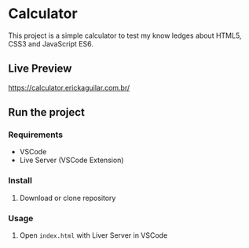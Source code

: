 # Calculator

This project is a simple calculator to test my know ledges about HTML5, CSS3 and JavaScript ES6.

## Live Preview
https://calculator.erickaguilar.com.br/

## Run the project

### Requirements
* VSCode
* Live Server (VSCode Extension)

### Install
1. Download or clone repository

### Usage
1. Open `index.html` with Liver Server in VSCode
